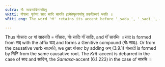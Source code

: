 ```yaml
---
sutra: गौः सादसादिसारथिषु
vRtti: गोशब्दः पूर्वपदं साद सादि सारथि इत्येतेषूत्तरपदेषु प्रकृतिस्वरं भवति ॥
vRtti_eng: The word 'गो' retains its accent before '_sada_', '_sadi_', and _sarathi_'.

---
```

Thus गोःसादः or गां सादयति = गो꣡सादः, गोः सादिः गो꣡ सादिः, and गो꣡ सारथिः ॥ साद is formed from सद् with the affix घञ् and forms a Genitive compound (गोः सादः). Or from the causative verb सादयति, we get गोसादः by adding अण् (3.9.1) गोसादी is formed by णिनि from the same causative root. The _Krit_-accent is debarred in the case of साद and सादिन्, the _Samasa_-accent (6.1.223) in the case of सारथि ॥
